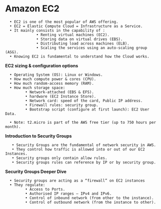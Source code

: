 # Amazon EC2

      • EC2 is one of the most popular of AWS offering.
      • EC2 = Elastic Compute Cloud = Infrastructure as a Service.
      • It mainly consists in the capability of :
                  • Renting virtual machines (EC2).
                  • Storing data on virtual drives (EBS).
                  • Distributing load across machines (ELB).
                  • Scaling the services using an auto-scaling group (ASG).
      • Knowing EC2 is fundamental to understand how the Cloud works.


**EC2 sizing & configuration options**

      • Operating System (OS): Linux or Windows.
      • How much compute power & cores (CPU).
      • How much random-access memory (RAM).
      • How much storage space:
             • Network-attached (EBS & EFS).
             • hardware (EC2 Instance Store).
             • Network card: speed of the card, Public IP address.
             • Firewall rules: security group.
             • Bootstrap script (configure at first launch): EC2 User Data.
      
      • Note: t2.micro is part of the AWS free tier (up to 750 hours per month).

**Introduction to Security Groups**

       • Security Groups are the fundamental of network security in AWS.
       • They control how traffic is allowed into or out of our EC2 Instances.
       • Security groups only contain allow rules.
       • Security groups rules can reference by IP or by security group.

**Security Groups Deeper Dive**

      • Security groups are acting as a “firewall” on EC2 instances
      • They regulate:
             • Access to Ports.
             • Authorised IP ranges – IPv4 and IPv6.
             • Control of inbound network (from other to the instance).
             • Control of outbound network (from the instance to other).
      
      
